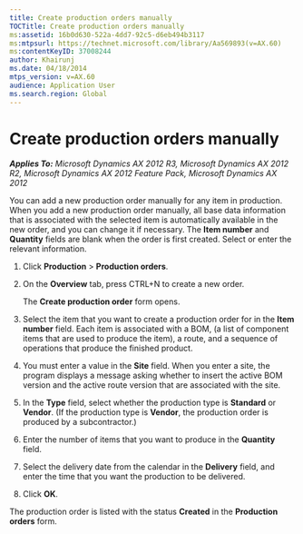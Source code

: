 ```yaml
---
title: Create production orders manually
TOCTitle: Create production orders manually
ms:assetid: 16b0d630-522a-4dd7-92c5-d6eb494b3117
ms:mtpsurl: https://technet.microsoft.com/library/Aa569893(v=AX.60)
ms:contentKeyID: 37008244
author: Khairunj
ms.date: 04/18/2014
mtps_version: v=AX.60
audience: Application User
ms.search.region: Global
---
```


# Create production orders manually 


_**Applies To:** Microsoft Dynamics AX 2012 R3, Microsoft Dynamics AX 2012 R2, Microsoft Dynamics AX 2012 Feature Pack, Microsoft Dynamics AX 2012_

You can add a new production order manually for any item in production. When you add a new production order manually, all base data information that is associated with the selected item is automatically available in the new order, and you can change it if necessary. The **Item number** and **Quantity** fields are blank when the order is first created. Select or enter the relevant information.

1.  Click **Production** \> **Production orders**.

2.  On the **Overview** tab, press CTRL+N to create a new order.
    
    The **Create production order** form opens.

3.  Select the item that you want to create a production order for in the **Item number** field. Each item is associated with a BOM, (a list of component items that are used to produce the item), a route, and a sequence of operations that produce the finished product.

4.  You must enter a value in the **Site** field. When you enter a site, the program displays a message asking whether to insert the active BOM version and the active route version that are associated with the site.

5.  In the **Type** field, select whether the production type is **Standard** or **Vendor**. (If the production type is **Vendor**, the production order is produced by a subcontractor.)

6.  Enter the number of items that you want to produce in the **Quantity** field.

7.  Select the delivery date from the calendar in the **Delivery** field, and enter the time that you want the production to be delivered.

8.  Click **OK**.

The production order is listed with the status **Created** in the **Production orders** form.

  


